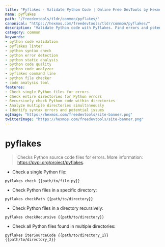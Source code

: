 ```yaml
---
title: "Pyflakes - Validate Python Code | Online Free DevTools by Hexmos"
name: pyflakes
path: "/freedevtools/tldr/common/pyflakes/"
canonical: "https://hexmos.com/freedevtools/tldr/common/pyflakes/"
description: "Validate Python code with Pyflakes. Find errors and potential problems in your Python source files. Free online tool, no registration required."
category: common
keywords:
- python code validation
- pyflakes linter
- python syntax check
- python error detection
- python static analysis
- python code quality
- python code analyzer
- pyflakes command line
- python file checker
- code analysis tool
features:
- Check single Python files for errors
- Check entire directories for Python errors
- Recursively check Python code within directories
- Analyze multiple directories simultaneously
- Identify syntax errors and potential issues
ogImage: "https://hexmos.com/freedevtools/site-banner.png"
twitterImage: "https://hexmos.com/freedevtools/site-banner.png"
---
```


# pyflakes

> Checks Python source code files for errors.
> More information: <https://pypi.org/project/pyflakes>.

- Check a single Python file:

`pyflakes check {{path/to/file.py}}`

- Check Python files in a specific directory:

`pyflakes checkPath {{path/to/directory}}`

- Check Python files in a directory recursively:

`pyflakes checkRecursive {{path/to/directory}}`

- Check all Python files found in multiple directories:

`pyflakes iterSourceCode {{path/to/directory_1}} {{path/to/directory_2}}`
